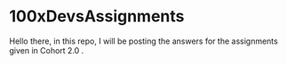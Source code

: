 # 100xDevsAssignments
Hello there, 
in this repo, I will be posting the answers for the assignments given in Cohort 2.0 .
